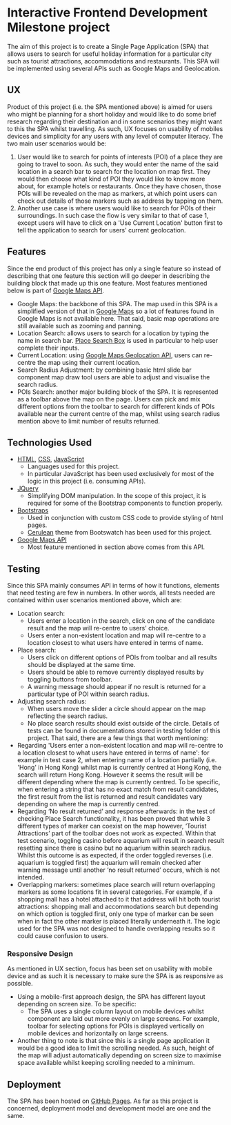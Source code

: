 # Interactive Frontend Development Milestone project
The aim of this project is to create a Single Page Application (SPA) that allows users to search for useful holiday information for a particular city such as tourist attractions, accommodations and restaurants. This SPA will be implemented using several APIs such as Google Maps and Geolocation.

## UX
Product of this project (i.e. the SPA mentioned above) is aimed for users who might be planning for a short holiday and would like to do some brief research regarding their destination and in some scenarios they might want to this the SPA whilst travelling. As such, UX focuses on usability of mobiles devices and simplicity for any users with any level of computer literacy. The two main user scenarios would be:
1. User would like to search for points of interests (POI) of a place they are going to travel to soon. As such, they would enter the name of the said location in a search bar to search for the location on map first. They would then choose what kind of POI they would like to know more about, for example hotels or restaurants. Once they have chosen, those POIs will be revealed on the map as markers, at which point users can check out details of those markers such as address by tapping on them.
2. Another use case is where users would like to search for POIs of their surroundings. In such case the flow is very similar to that of case 1, except users will have to click on a 'Use Current Location' button first to tell the application to search for users' current geolocation.

## Features
Since the end product of this project has only a single feature so instead of describing that one feature this section will go deeper in describing the building block that made up this one feature. Most features mentioned below is part of [Google Maps API](https://developers.google.com/maps/documentation/).
- Google Maps: the backbone of this SPA. The map used in this SPA is a simplified version of that in [Google Maps](https://www.google.com/maps) so a lot of features found in Google Maps is not available here. That said, basic map operations are still available such as zooming and panning.
- Location Search: allows users to search for a location by typing the name in search bar. [Place Search Box](https://developers.google.com/maps/documentation/javascript/examples/places-searchbox) is used in particular to help user complete their inputs.
- Current Location: using [Google Maps Geolocation API](https://developers.google.com/maps/documentation/javascript/examples/map-geolocation), users can re-centre the map using their current location.
- Search Radius Adjustment: by combining basic html slide bar component map draw tool users are able to adjust and visualise the search radius.
- POIs Search: another major building block of the SPA. It is represented as a toolbar above the map on the page. Users can pick and mix different options from the toolbar to search for different kinds of POIs available near the current centre of the map, whilst using search radius mention above to limit number of results returned.

## Technologies Used
- [HTML](https://www.w3.org/html/), [CSS](https://www.w3.org/Style/CSS/), [JavaScript](https://www.javascript.com/)
	- Languages used for this project.
	- In particular JavaScript has been used exclusively for most of the logic in this project (i.e. consuming APIs).
- [JQuery](https://jquery.com/)
	- Simplifying DOM manipulation. In the scope of this project, it is required for some of the Bootstrap components to function properly.
- [Bootstraps](https://getbootstrap.com/)
    - Used in conjunction with custom CSS code to provide styling of html pages.
    - [Cerulean](https://bootswatch.com/cerulean/) theme from Bootswatch has been used for this project.
- [Google Maps API](https://developers.google.com/maps/documentation/)
    - Most feature mentioned in section above comes from this API.

## Testing
Since this SPA mainly consumes API in terms of how it functions, elements that need testing are few in numbers. In other words, all tests needed are contained within user scenarios mentioned above, which are:
- Location search:
	- Users enter a location in the search, click on one of the candidate result and the map will re-centre to users' choice.
	- Users enter a non-existent location and map will re-centre to a location closest to what users have entered in terms of name.
- Place search:
	- Users click on different options of POIs from toolbar and all results should be displayed at the same time.
	- Users should be able to remove currently displayed results by toggling buttons from toolbar.
	- A warning message should appear if no result is returned for a particular type of POI within search radius.
- Adjusting search radius:
	- When users move the slider a circle should appear on the map reflecting the search radius.
	- No place search results should exist outside of the circle.
Details of tests can be found in documentations stored in testing folder of this project. That said, there are a few things that worth mentioning:
- Regarding 'Users enter a non-existent location and map will re-centre to a location closest to what users have entered in terms of name': for example in test case 2, when entering name of a location partially (i.e. 'Hong' in Hong Kong) whilst map is currently centred at Hong Kong, the search will return Hong Kong. However it seems the result will be different depending where the map is currently centred. To be specific, when entering a string that has no exact match from result candidates, the first result from the list is returned and result candidates vary depending on where the map is currently centred.
- Regarding ‘No result returned’ and response afterwards: in the test of checking Place Search functionality, it has been proved that while 3 different types of marker can coexist on the map however, ‘Tourist Attractions’ part of the toolbar does not work as expected. Within that test scenario, toggling casino before aquarium will result in search result resetting since there is casino but no aquarium within search radius. Whilst this outcome is as expected, if the order toggled reverses (i.e. aquarium is toggled first) the aquarium will remain checked after warning message until another ‘no result returned’ occurs, which is not intended.
- Overlapping markers: sometimes place search will return overlapping markers as some locations fit in several categories. For example, if a shopping mall has a hotel attached to it that address will hit both tourist attractions: shopping mall and accommodations search but depending on which option is toggled first, only one type of marker can be seen when in fact the other marker is placed literally underneath it. The logic used for the SPA was not designed to handle overlapping results so it could cause confusion to users.

### Responsive Design
As mentioned in UX section, focus has been set on usability with mobile device and as such it is necessary to make sure the SPA is as responsive as possible.
- Using a mobile-first approach design, the SPA has different layout depending on screen size. To be specific:
    - The SPA uses a single column layout on mobile devices whilst component are laid out more evenly on large screens. For example, toolbar for selecting options for POIs is displayed vertically on mobile devices and horizontally on large screens.
- Another thing to note is that since this is a single page application it would be a good idea to limit the scrolling needed. As such, height of the map will adjust automatically depending on screen size to maximise space available whilst keeping scrolling needed to a minimum.

## Deployment
The SPA has been hosted on [GitHub Pages](https://comacoma.github.io/IFD-MilestoneProject/). As far as this project is concerned, deployment model and development model are one and the same.
